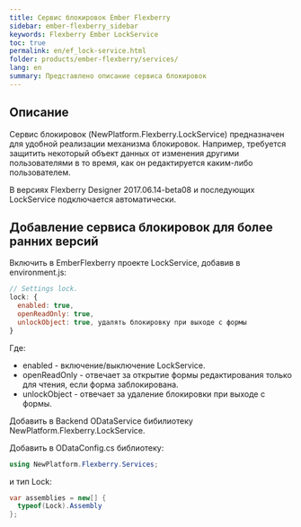 ```yaml
---
title: Сервис блокировок Ember Flexberry
sidebar: ember-flexberry_sidebar
keywords: Flexberry Ember LockService
toc: true
permalink: en/ef_lock-service.html
folder: products/ember-flexberry/services/
lang: en
summary: Представлено описание сервиса блокировок
---
```


## Описание

Сервис блокировок (NewPlatform.Flexberry.LockService) предназначен для удобной реализации механизма блокировок. Например, требуется защитить некоторый объект данных от изменения другими пользователями в то время, как он редактируется каким-либо пользователем.

В версиях Flexberry Designer 2017.06.14-beta08 и последующих LockService подключается автоматически.

## Добавление сервиса блокировок для более ранних версий

Включить в EmberFlexberry проекте LockService, добавив в environment.js:

```js
// Settings lock.
lock: {
  enabled: true,
  openReadOnly: true,
  unlockObject: true, удалять блокировку при выходе с формы
}
```

Где:
* enabled - включение/выключение LockService.
* openReadOnly - отвечает за открытие формы редактирования только для чтения, если форма заблокирована.
* unlockObject -  отвечает за удаление блокировки при выходе с формы.

Добавить в Backend ODataService бибилиотеку NewPlatform.Flexberry.LockService.

Добавить в ODataConfig.cs библиотеку:

```cs
using NewPlatform.Flexberry.Services;
```

и тип Lock:
```cs
var assemblies = new[] {
  typeof(Lock).Assembly
};
```
